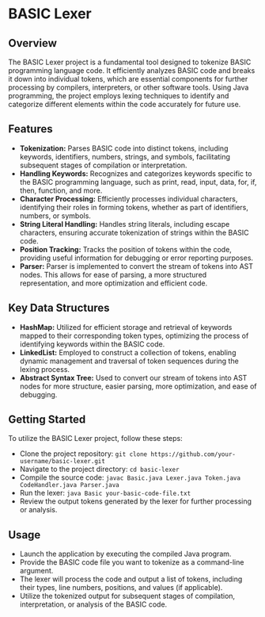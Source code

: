 # BASIC Lexer

## Overview

The BASIC Lexer project is a fundamental tool designed to tokenize BASIC programming language code. It efficiently analyzes BASIC code and breaks it down into individual tokens, which are essential components for further processing by compilers, interpreters, or other software tools. Using Java programming, the project employs lexing techniques to identify and categorize different elements within the code accurately for future use.

## Features

- **Tokenization:** Parses BASIC code into distinct tokens, including keywords, identifiers, numbers, strings, and symbols, facilitating subsequent stages of compilation or interpretation.
- **Handling Keywords:** Recognizes and categorizes keywords specific to the BASIC programming language, such as print, read, input, data, for, if, then, function, and more.
- **Character Processing:** Efficiently processes individual characters, identifying their roles in forming tokens, whether as part of identifiers, numbers, or symbols.
- **String Literal Handling:** Handles string literals, including escape characters, ensuring accurate tokenization of strings within the BASIC code.
- **Position Tracking:** Tracks the position of tokens within the code, providing useful information for debugging or error reporting purposes.
- **Parser:** Parser is implemented to convert the stream of tokens into AST nodes. This allows for ease of parsing, a more structured representation, and more optimization and efficient code.

## Key Data Structures

- **HashMap:** Utilized for efficient storage and retrieval of keywords mapped to their corresponding token types, optimizing the process of identifying keywords within the BASIC code.
- **LinkedList:** Employed to construct a collection of tokens, enabling dynamic management and traversal of token sequences during the lexing process.
- **Abstract Syntax Tree:** Used to convert our stream of tokens into AST nodes for more structure, easier parsing, more optimization, and ease of debugging.

## Getting Started

To utilize the BASIC Lexer project, follow these steps:

- Clone the project repository: `git clone https://github.com/your-username/basic-lexer.git`
- Navigate to the project directory: `cd basic-lexer`
- Compile the source code: `javac Basic.java Lexer.java Token.java CodeHandler.java Parser.java`
- Run the lexer: `java Basic your-basic-code-file.txt`
- Review the output tokens generated by the lexer for further processing or analysis.

## Usage

- Launch the application by executing the compiled Java program.
- Provide the BASIC code file you want to tokenize as a command-line argument.
- The lexer will process the code and output a list of tokens, including their types, line numbers, positions, and values (if applicable).
- Utilize the tokenized output for subsequent stages of compilation, interpretation, or analysis of the BASIC code.

